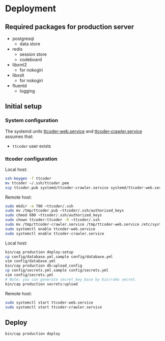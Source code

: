 # Deployment

## Required packages for production server
- postgresql
    - data store
- redis
    - session store
    - codeboard
- libxml2
    - for nokogiri
- libxslt
    - for nokogiri
- fluentd
    - logging

## Initial setup
### System configuration
The systemd units [ttcoder-web.service](systemd/ttcoder-web.service) and [ttcoder-crawler.service](systemd/ttcoder-crawler.service) assumes that:

- `ttcoder` user exists

### ttcoder configuration

Local host:

```sh
ssh-keygen -f ttcoder
mv ttcoder ~/.ssh/ttcoder.pem
scp ttcoder.pub systemd/ttcoder-crawler.service systemd/ttcoder-web.service remote-host:/tmp
```

Remote host:

```sh
sudo mkdir -m 700 ~ttcoder/.ssh
sudo mv /tmp/ttcoder.pub ~ttcoder/.ssh/authorized_keys
sudo chmod 600 ~ttcoder/.ssh/authorized_keys
sudo chown ttcoder:ttcoder -R ~ttcoder/.ssh
sudo mv /tmp/ttcoder-crawler.service /tmp/ttcoder-web.service /etc/systemd/system
sudo systemctl enable ttcoder-web.service
sudo systemctl enable ttcoder-crawler.service
```

Local host:

```sh
bin/cap production deploy:setup
cp config/database.yml.sample config/database.yml
vim config/database.yml
bin/cap production db:upload_config
cp config/secrets.yml.sample config/secrets.yml
vim config/secrets.yml
# Note: you can generate secret_key_base by bin/rake secret.
bin/cap production secrets:upload
```

Remote host:

```sh
sudo systemctl start ttcoder-web.service
sudo systemctl start ttcoder-crawler.service
```

## Deploy
```sh
bin/cap production deploy
```
